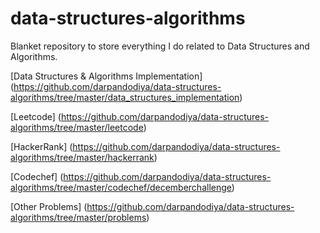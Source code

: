 # data-structures-algorithms
Blanket repository to store everything I do related to Data Structures and Algorithms. 

[Data Structures & Algorithms Implementation] (https://github.com/darpandodiya/data-structures-algorithms/tree/master/data_structures_implementation)

[Leetcode] (https://github.com/darpandodiya/data-structures-algorithms/tree/master/leetcode)

[HackerRank] (https://github.com/darpandodiya/data-structures-algorithms/tree/master/hackerrank)

[Codechef] (https://github.com/darpandodiya/data-structures-algorithms/tree/master/codechef/decemberchallenge)

[Other Problems] (https://github.com/darpandodiya/data-structures-algorithms/tree/master/problems)

